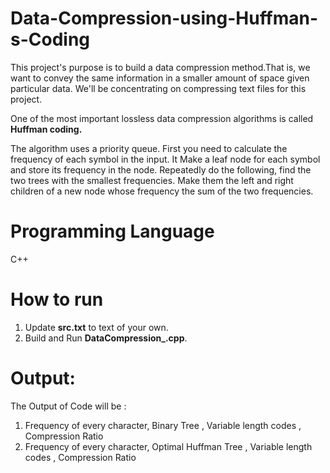 # Data-Compression-using-Huffman-s-Coding


This project's purpose is to build a data compression method.That is, we want to convey the same information in a smaller amount of space given particular data. We'll be concentrating on compressing text files for this project.

One of the most important lossless data compression algorithms is called **Huffman coding.**

The algorithm uses a priority queue. First you need to calculate the frequency of each symbol in the input. It Make a leaf node for each symbol and store its frequency in the node. Repeatedly do the following, find the two trees with the smallest frequencies. Make them the left and right children of a new node whose frequency the sum of the two frequencies. 


# Programming Language
C++

# How to run
1. Update **src.txt** to text of your own.
2. Build and Run **DataCompression_.cpp**.


# Output:
The Output of Code will be : 

1. Frequency of every character, Binary Tree , Variable length codes , Compression Ratio
2. Frequency of every character, Optimal Huffman Tree , Variable length codes , Compression Ratio  
